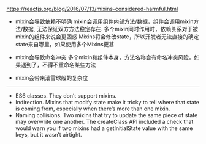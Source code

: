 https://reactjs.org/blog/2016/07/13/mixins-considered-harmful.html

- mixin会导致依赖不明确
mixin会调用组件内部方法/数据，组件会调用mixin方法/数据, 无法保证双方方法稳定存在.
多个mixin同时作用时，依赖关系对于被mixin的组件来说会更困惑
Mixins将会修改state，所以开发者无法直接的确定state来自哪里，如果使用多个Mixins更甚

- mixin会导致命名冲突
多个mixin和组件本身，方法名称会有命名冲突风险，如果遇到了，不得不重命名某些方法

- mixin会带来滚雪球般的复杂度
-----
- ES6 classes. They don’t support mixins.
- Indirection. Mixins that modify state make it tricky to tell where that state is coming from, especially when there’s more than one mixin.
- Naming collisions. Two mixins that try to update the same piece of state may overwrite one another. The createClass API included a check that would warn you if two mixins had a getInitialState value with the same keys, but it wasn’t airtight.